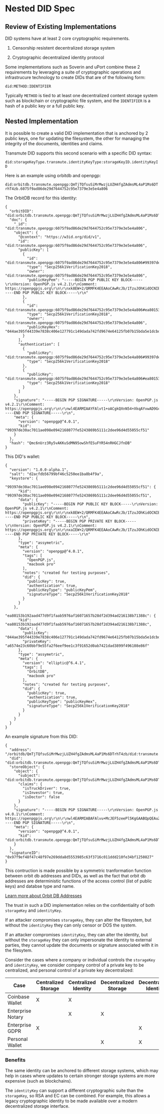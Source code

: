 # Nested DID Spec

## Review of Existing Implementations

DID systems have at least 2 core cryptographic requirements.

1. Censorship resistent decentralized storage system

2. Cryptographic decentralized identity protocol

Some implementations such as Soverin and uPort combine these 2 requirements by leveraging a suite of cryptographic operations and infrastrucure technology to create DIDs that are of the following form:

`did:METHOD:IDENTIFIER`

Typically `METHOD` is tied to at least one decentralized content storage system such as blockchain or cryptographic file system, and the `IDENTIFIER` is a hash of a public key or a full public key.

## Nested Implementation

It is possible to create a valid DID implementation that is anchored by 2 public keys, one for updating the filesystem, the other for managing the integrity of the documents, identities and claims.

Transmute DID supports this second scenario with a specific DID syntax:

`did:storageKeyType.transmute.identityKeyType:storageKeyID.identityKeyID`


Here is an example using orbitdb and openpgp:

`did:orbitdb.transmute.openpgp:QmTjTQfsuSiMrMwzjLUZH4fgZAdmsML4aP1Ms6DTrhT4zb.6075f9ad86de29d7644752c95e7379e3e5e4a806`

The OrbitDB record for this identity:

```
{
  "orbitDID": "did:orbitdb.transmute.openpgp:QmTjTQfsuSiMrMwzjLUZH4fgZAdmsML4aP1Ms6DTrhT4zb.6075f9ad86de29d7644752c95e7379e3e5e4a806",
  "doc": {
    "_id": "did:transmute.openpgp:6075f9ad86de29d7644752c95e7379e3e5e4a806",
    "object": {
      "@context": "https://w3id.org/did/v1",
      "id": "did:transmute.openpgp:6075f9ad86de29d7644752c95e7379e3e5e4a806",
      "publicKey": [
        {
          "id": "did:transmute.openpgp:6075f9ad86de29d7644752c95e7379e3e5e4a806#99397de30ac7011ae098e0942168077fe5243869b5111c2dee96d4d55055cf51",
          "type": "Secp256k1VerificationKey2018",
          "owner": "did:transmute.openpgp:6075f9ad86de29d7644752c95e7379e3e5e4a806",
          "publicKeyPem": "-----BEGIN PGP PUBLIC KEY BLOCK-----\r\nVersion: OpenPGP.js v4.2.1\r\nComment: https://openpgpjs.org\r\n\r\nxk8EW+2/QRMFK4EEAAoCAwRcJb/1TzuJOhKidOCNIB6bZLZ9wJmP0CCALUiQ\r\nSnCRMsY+V75Me9T74DeCJvn/LvgpbxeIreJ/nddxE7pxIJv+zQh0ZXN0LWtl\r\necJ3BBATCAAfBQJb7b9BBgsJBwgDAgQVCAoCAxYCAQIZAQIbAwIeAQAKCRBe\r\nc3nj5eSoBkSeAP9cCJyT5Y8veQON+1gc3iciymMTaV5FUqgH3DBmHYJ3+gEA\r\n6qvb7qOH7I0YEMpzgYMNblS8GcaLwIsEbpyTbOfeog/OUwRb7b9BEgUrgQQA\r\nCgIDBAG1wZ23+Gw517yYRXN/xIMYeqRbnolkW+gdvyk1edhm0KqYc2AMjqfR\r\n9447c6FJ/i5jFrvqhs1ZI9fedDb7dukDAQgHwmEEGBMIAAkFAlvtv0ECGwwA\r\nCgkQXnN54+XkqAYwFAD/dNeNPeYWlFWIt2oNZYGufJiHLQtPee/s/7BpJlLN\r\n7AMA/2/0M/vwONA58pHCT6fb6/iQmHczSLrBo/nckxA7zhG2\r\n=wnW5\r\n-----END PGP PUBLIC KEY BLOCK-----\r\n"
        },
        {
          "id": "did:transmute.openpgp:6075f9ad86de29d7644752c95e7379e3e5e4a806#ea80153b192aad477d9f1faab5976af16071657b28df2d394ad216138b71388c",
          "type": "Secp256k1VerificationKey2018",
          "owner": "did:transmute.openpgp:6075f9ad86de29d7644752c95e7379e3e5e4a806",
          "publicKeyHex": "044ae395f44339e7838c406e127791c149dada742fd9674e64125fb07b15bda5e1dcbd8ff4042af018404da79f22a3895fae7aaf528e3c445e193324a026afe670"
        }
      ],
      "authentication": [
        {
          "publicKey": "did:transmute.openpgp:6075f9ad86de29d7644752c95e7379e3e5e4a806#99397de30ac7011ae098e0942168077fe5243869b5111c2dee96d4d55055cf51",
          "type": "Secp256k1VerificationKey2018"
        },
        {
          "publicKey": "did:transmute.openpgp:6075f9ad86de29d7644752c95e7379e3e5e4a806#ea80153b192aad477d9f1faab5976af16071657b28df2d394ad216138b71388c",
          "type": "Secp256k1VerificationKey2018"
        }
      ]
    },
    "signature": "-----BEGIN PGP SIGNATURE-----\r\nVersion: OpenPGP.js v4.2.1\r\nComment: https://openpgpjs.org\r\n\r\nwl4EARMIAAYFAlvt1+oACgkQXnN54+XkqAYvwAD9GcYOmQSSA6+mcx94nNoS\r\nrmjI34TjSorGbKPU5x/5erwBAPw+4o55LSXYBYjgRyUhFv6dJi5bsNlcNAu+\r\n0XuKzzw1\r\n=AXRc\r\n-----END PGP SIGNATURE-----\r\n",
    "meta": {
      "version": "openpgp@^4.0.1",
      "kid": "99397de30ac7011ae098e0942168077fe5243869b5111c2dee96d4d55055cf51"
    }
  },
  "hash": "Qmc6nUrz3Ry5vAKKuSdMN95owShfESuFYR54nRHGCJfnDB"
}
```

This DID's wallet: 

```
{
  "version": "1.0.0-alpha.1",
  "salt": "d2acfdb56799bf46c5250ee1ba8b4f9a",
  "keystore": {
    "99397de30ac7011ae098e0942168077fe5243869b5111c2dee96d4d55055cf51": {
      "kid": "99397de30ac7011ae098e0942168077fe5243869b5111c2dee96d4d55055cf51",
      "data": {
        "publicKey": "-----BEGIN PGP PUBLIC KEY BLOCK-----\r\nVersion: OpenPGP.js v4.2.1\r\nComment: https://openpgpjs.org\r\n\r\nxk8EW+2/QRMFK4EEAAoCAwRcJb/1TzuJOhKidOCNIB6bZLZ9wJmP0CCALUiQ\r\nSnCRMsY+V75Me9T74DeCJvn/LvgpbxeIreJ/nddxE7pxIJv+zQh0ZXN0LWtl\r\necJ3BBATCAAfBQJb7b9BBgsJBwgDAgQVCAoCAxYCAQIZAQIbAwIeAQAKCRBe\r\nc3nj5eSoBkSeAP9cCJyT5Y8veQON+1gc3iciymMTaV5FUqgH3DBmHYJ3+gEA\r\n6qvb7qOH7I0YEMpzgYMNblS8GcaLwIsEbpyTbOfeog/OUwRb7b9BEgUrgQQA\r\nCgIDBAG1wZ23+Gw517yYRXN/xIMYeqRbnolkW+gdvyk1edhm0KqYc2AMjqfR\r\n9447c6FJ/i5jFrvqhs1ZI9fedDb7dukDAQgHwmEEGBMIAAkFAlvtv0ECGwwA\r\nCgkQXnN54+XkqAYwFAD/dNeNPeYWlFWIt2oNZYGufJiHLQtPee/s/7BpJlLN\r\n7AMA/2/0M/vwONA58pHCT6fb6/iQmHczSLrBo/nckxA7zhG2\r\n=wnW5\r\n-----END PGP PUBLIC KEY BLOCK-----\r\n",
        "privateKey": "-----BEGIN PGP PRIVATE KEY BLOCK-----\r\nVersion: OpenPGP.js v4.2.1\r\nComment: https://openpgpjs.org\r\n\r\nxaIEW+2/QRMFK4EEAAoCAwRcJb/1TzuJOhKidOCNIB6bZLZ9wJmP0CCALUiQ\r\nSnCRMsY+V75Me9T74DeCJvn/LvgpbxeIreJ/nddxE7pxIJv+/gkDCDH4RRT4\r\nE99b4LcBQmuibj8oa7TbS48c49rbAtSXXei76iXBQhwCdk1hR0K1z0sfJdka\r\nDsqW5YKttOOBg/Yq6Am3blj6SOwAa3/oKqp8KVrNCHRlc3Qta2V5wncEEBMI\r\nAB8FAlvtv0EGCwkHCAMCBBUICgIDFgIBAhkBAhsDAh4BAAoJEF5zeePl5KgG\r\nRJ4A/1wInJPljy95A437WBzeJyLKYxNpXkVSqAfcMGYdgnf6AQDqq9vuo4fs\r\njRgQynOBgw1uVLwZxovAiwRunJNs596iD8emBFvtv0ESBSuBBAAKAgMEAbXB\r\nnbf4bDnXvJhFc3/Egxh6pFueiWRb6B2/KTV52GbQqphzYAyOp9H3jjtzoUn+\r\nLmMWu+qGzVkj1950Nvt26QMBCAf+CQMIYP5+waCu4ofgje4rpySi5OrQmlP7\r\ndEccpK9TvLf8qeDm68/gfmZiKyZhq/c9Z+RcpY8nzWP6ikt+5G40fLv/eAjM\r\nxUOBS6oMEvn3xOX+oMJhBBgTCAAJBQJb7b9BAhsMAAoJEF5zeePl5KgGMBQA\r\n/3TXjT3mFpRViLdqDWWBrnyYhy0LT3nv7P+waSZSzewDAP9v9DP78DjQOfKR\r\nwk+n2+v4kJh3M0i6waP53JMQO84Rtg==\r\n=6rUI\r\n-----END PGP PRIVATE KEY BLOCK-----\r\n"
      },
      "type": "assymetric",
      "meta": {
        "version": "openpgp@^4.0.1",
        "tags": [
          "OpenPGP.js",
          "macbook pro"
        ],
        "notes": "created for testing purposes",
        "did": {
          "publicKey": true,
          "authentication": true,
          "publicKeyType": "publicKeyPem",
          "signatureType": "Secp256k1VerificationKey2018"
        }
      }
    },
    "ea80153b192aad477d9f1faab5976af16071657b28df2d394ad216138b71388c": {
      "kid": "ea80153b192aad477d9f1faab5976af16071657b28df2d394ad216138b71388c",
      "data": {
        "publicKey": "044ae395f44339e7838c406e127791c149dada742fd9674e64125fb07b15bda5e1dcbd8ff4042af018404da79f22a3895fae7aaf528e3c445e193324a026afe670",
        "privateKey": "a6574e23c60bbf9e55fa2f6eef9ee1c3f91652d0ab7421dad3899f496108e86f"
      },
      "type": "assymetric",
      "meta": {
        "version": "elliptic@^6.4.1",
        "tags": [
          "OrbitDB",
          "macbook pro"
        ],
        "notes": "created for testing purposes",
        "did": {
          "publicKey": true,
          "authentication": true,
          "publicKeyType": "publicKeyHex",
          "signatureType": "Secp256k1VerificationKey2018"
        }
      }
    }
  }
}
```

An example signature from this DID:

```
{
  "address": "/orbitdb/QmTjTQfsuSiMrMwzjLUZH4fgZAdmsML4aP1Ms6DTrhT4zb/did:transmute.openpgp:6075f9ad86de29d7644752c95e7379e3e5e4a806",
  "did": "did:orbitdb.transmute.openpgp:QmTjTQfsuSiMrMwzjLUZH4fgZAdmsML4aP1Ms6DTrhT4zb.6075f9ad86de29d7644752c95e7379e3e5e4a806",
  "storeObject": {
    "object": {
      "subject": "did:orbitdb.transmute.openpgp:QmTjTQfsuSiMrMwzjLUZH4fgZAdmsML4aP1Ms6DTrhT4zb.6075f9ad86de29d7644752c95e7379e3e5e4a806",
      "claims": {
        "isTruckDriver": true,
        "isInvestor": true,
        "isDoctor": false
      }
    },
    "signature": "-----BEGIN PGP SIGNATURE-----\r\nVersion: OpenPGP.js v4.0.1\r\nComment: https://openpgpjs.org\r\n\r\nwl4EARMIABAFAlvu+McJEF5zeePl5KgGAABQpQEAuZF+jpbAxNzPlLhuwuUz\nJ+W8+q8F7VQHo//OGiE4ImsBANlCptfhxdiCPqfvMvDwdKfmNpEY3zevebbC\n+P5lq84O\r\n=OG6p\r\n-----END PGP SIGNATURE-----\r\n",
    "meta": {
      "version": "openpgp@^4.0.1",
      "kid": "did:orbitdb.transmute.openpgp:QmTjTQfsuSiMrMwzjLUZH4fgZAdmsML4aP1Ms6DTrhT4zb.6075f9ad86de29d7644752c95e7379e3e5e4a806#99397de30ac7011ae098e0942168077fe5243869b5111c2dee96d4d55055cf51"
    }
  },
  "signatureID": "0x97f9ef48f47c48f97e269dda8d5553985c63f3716c011ddd210fe34bf1250827"
}
```

This contruction is made possible by a symmetric tranformation function between orbit db addresses and DIDs, as well as the fact that orbit db addresses are deterministic functions of the access control (list of public keys) and databse type and name.

[Learn more about Orbit DB Addresses](https://github.com/orbitdb/orbit-db/blob/master/GUIDE.md#address)

The trust in such a DID implementation relies on the confidentiality of both `storageKey` and `identityKey`. 

If an attacker compromises `storageKey`, they can alter the filesystem, but without the `identityKey` they can only censor or DOS the system.

If an attacker compromises `identityKey`, they can alter the identity, but without the `storageKey` they can only impersonate the identity to external parties, they cannot update the documents or signature associated with it in the filesytem.

Consider the cases where a company or individual controls the `storageKey` and `identityKey`, we consider company control of a private key to be centralized, and personal control of a private key decentralized:


| Case              | Centralized Storage | Centralized Identity | Decentralized Storage | Decentralized Identity |
|-------------------|---------------------|----------------------|-----------------------|------------------------|
| Coinbase Wallet   | X                   | X                    |                       |                        |
| Enterprise Notary |                     | X                    | X                     |                        |
| Enterprise GDPR   | X                   |                      |                       | X                      |
| Personal Wallet   |                     |                      | X                     | X                      |

### Benefits

The same identity can be anchored to different storage systems, which may help in cases where updates to certain stronger storage systems are more expensive (such as blockchains).

The `identityKey` can support a different cryptographic suite than the `storageKey`, so RSA and EC can be combined. For example, this allows a legacy cryptographic identity to be made available over a modern decentralized storage interface.

